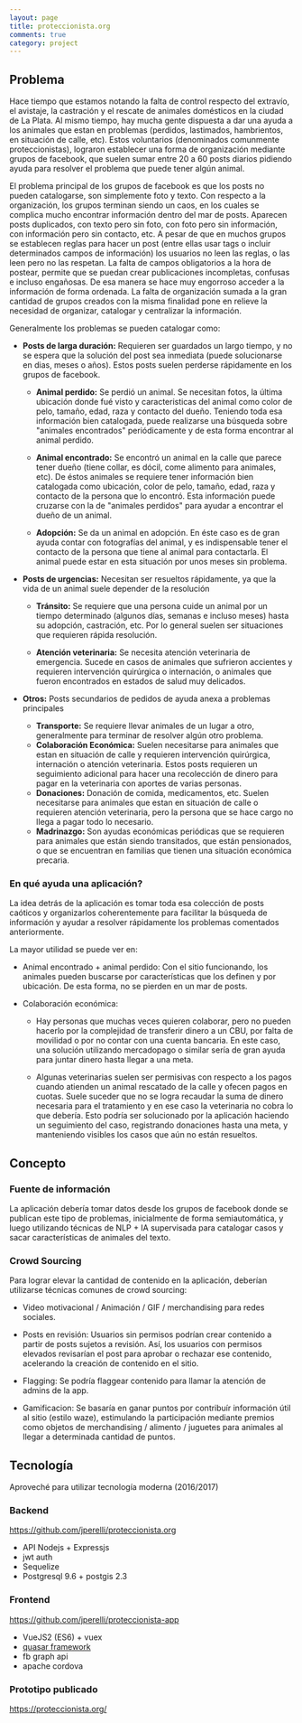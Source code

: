 ```yaml
---
layout: page
title: proteccionista.org 
comments: true 
category: project
---
```


## Problema

Hace tiempo que estamos notando la falta de control respecto del extravío, el avistaje, la castración y el rescate de animales domésticos en la ciudad de La Plata. Al mismo tiempo, hay mucha gente dispuesta a dar una ayuda a los animales que estan en problemas (perdidos, lastimados, hambrientos, en situación de calle, etc). Estos voluntarios (denominados comunmente proteccionistas), lograron establecer una forma de organización mediante grupos de facebook, que suelen sumar entre 20 a 60 posts diarios pidiendo ayuda para resolver el problema que puede tener algún animal.

El problema principal de los grupos de facebook es que los posts no pueden catalogarse, son simplemente foto y texto. Con respecto a la organización, los grupos terminan siendo un caos, en los cuales se complica mucho encontrar información dentro del mar de posts. Aparecen posts duplicados, con texto pero sin foto, con foto pero sin información, con información pero sin contacto, etc. A pesar de que en muchos grupos se establecen reglas para hacer un post (entre ellas usar tags o incluir determinados campos de información) los usuarios no leen las reglas, o las leen pero no las respetan. La falta de campos obligatorios a la hora de postear, permite que se puedan crear publicaciones incompletas, confusas e incluso engañosas.
De esa manera se hace muy engorroso acceder a la información de forma ordenada. La falta de organización sumada a la gran cantidad de grupos creados con la misma finalidad pone en relieve la necesidad de organizar, catalogar y centralizar la información.

Generalmente los problemas se pueden catalogar como:

 * **Posts de larga duración:** Requieren ser guardados un largo tiempo, y no se espera que la solución del post sea inmediata (puede solucionarse en dias, meses o años). Estos posts suelen perderse rápidamente en los grupos de facebook.

   * **Animal perdido:** Se perdió un animal. Se necesitan fotos, la última ubicación donde fué visto y caracteristicas del animal como color de pelo, tamaño, edad, raza y contacto del dueño. Teniendo toda esa información bien catalogada, puede realizarse una búsqueda sobre "animales encontrados" periódicamente y de esta forma encontrar al animal perdido.

   * **Animal encontrado:** Se encontró un animal en la calle que parece tener dueño (tiene collar, es dócil, come alimento para animales, etc). De éstos animales se requiere tener información bien catalogada como ubicación, color de pelo, tamaño, edad, raza y contacto de la persona que lo encontró. Esta información puede cruzarse con la de "animales perdidos" para ayudar a encontrar el dueño de un animal.

   * **Adopción:** Se da un animal en adopción. En éste caso es de gran ayuda contar con fotografías del animal, y es indispensable tener el contacto de la persona que tiene al animal para contactarla. El animal puede estar en esta situación por unos meses sin problema.

 * **Posts de urgencias:** Necesitan ser resueltos rápidamente, ya que la vida de un animal suele depender de la resolución

   * **Tránsito:** Se requiere que una persona cuide un animal por un tiempo determinado (algunos días, semanas e incluso meses) hasta su adopción, castración, etc. Por lo general suelen ser situaciones que requieren rápida resolución.

   * **Atención veterinaria:** Se necesita atención veterinaria de emergencia. Sucede en casos de animales que sufrieron accientes y requieren intervención quirúrgica o internación, o animales que fueron encontrados en estados de salud muy delicados.

 * **Otros:** Posts secundarios de pedidos de ayuda anexa a problemas principales

   * **Transporte:** Se requiere llevar animales de un lugar a otro, generalmente para terminar de resolver algún otro problema.
   * **Colaboración Económica:** Suelen necesitarse para animales que estan en situación de calle y requieren intervención quirúrgica, internación o atención veterinaria. Estos posts requieren un seguimiento adicional para hacer una recolección de dinero para pagar en la veterinaria con aportes de varias personas.
   * **Donaciones:** Donación de comida, medicamentos, etc. Suelen necesitarse para animales que estan en situación de calle o requieren atención veterinaria, pero la persona que se hace cargo no llega a pagar todo lo necesario.
   * **Madrinazgo:** Son ayudas económicas periódicas que se requieren para animales que están siendo transitados, que están pensionados, o que se encuentran en familias que tienen una situación económica precaria.

### En qué ayuda una aplicación?

La idea detrás de la aplicación es tomar toda esa colección de posts caóticos y organizarlos coherentemente para facilitar la búsqueda de información y ayudar a resolver rápidamente los problemas comentados anteriormente.

La mayor utilidad se puede ver en:

 * Animal encontrado + animal perdido: Con el sitio funcionando, los animales pueden buscarse por características que los definen y por ubicación. De esta forma, no se pierden en un mar de posts.

 * Colaboración económica:

   * Hay personas que muchas veces quieren colaborar, pero no pueden hacerlo por la complejidad de transferir dinero a un CBU, por falta de movilidad o por no contar con una cuenta bancaria. En este caso, una solución utilizando mercadopago o similar sería de gran ayuda para juntar dinero hasta llegar a una meta.

   * Algunas veterinarias suelen ser permisivas con respecto a los pagos cuando atienden un animal rescatado de la calle y ofecen pagos en cuotas. Suele suceder que no se logra recaudar la suma de dinero necesaria para el tratamiento y en ese caso la veterinaria no cobra lo que debería. Esto podría ser solucionado por la aplicación haciendo un seguimiento del caso, registrando donaciones hasta una meta, y manteniendo visibles los casos que aún no están resueltos.

## Concepto

### Fuente de información

La aplicación debería tomar datos desde los grupos de facebook donde se publican este tipo de problemas, inicialmente de forma semiautomática, y luego utilizando técnicas de NLP + IA supervisada para catalogar casos y sacar características de animales del texto.

### Crowd Sourcing

Para lograr elevar la cantidad de contenido en la aplicación, deberían utilizarse técnicas comunes de crowd sourcing:

 * Video motivacional / Animación / GIF / merchandising para redes sociales.

 * Posts en revisión: Usuarios sin permisos podrían crear contenido a partir de posts sujetos a revisión. Así, los usuarios con permisos elevados revisarían el post para aprobar o rechazar ese contenido, acelerando la creación de contenido en el sitio.

 * Flagging: Se podría flaggear contenido para llamar la atención de admins de la app.

 * Gamificacion: Se basaría en ganar puntos por contribuír información útil al sitio (estilo waze), estimulando la participación mediante premios como objetos de merchandising / alimento / juguetes para animales al llegar a determinada cantidad de puntos.

## Tecnología

Aproveché para utilizar tecnología moderna (2016/2017)

### Backend

https://github.com/jperelli/proteccionista.org

 * API Nodejs + Expressjs
 * jwt auth
 * Sequelize
 * Postgresql 9.6 + postgis 2.3

### Frontend

https://github.com/jperelli/proteccionista-app

 * VueJS2 (ES6) + vuex
 * [quasar framework](http://quasar-framework.org/)
 * fb graph api
 * apache cordova

### Prototipo publicado

https://proteccionista.org/
